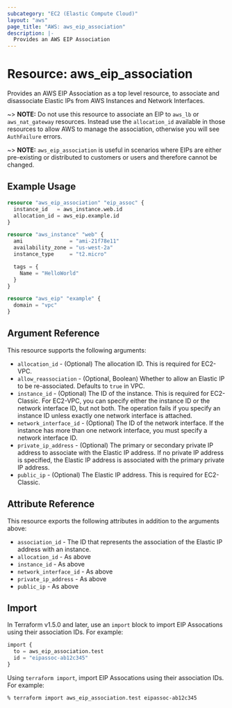 ```yaml
---
subcategory: "EC2 (Elastic Compute Cloud)"
layout: "aws"
page_title: "AWS: aws_eip_association"
description: |-
  Provides an AWS EIP Association
---
```


# Resource: aws_eip_association

Provides an AWS EIP Association as a top level resource, to associate and
disassociate Elastic IPs from AWS Instances and Network Interfaces.

~> **NOTE:** Do not use this resource to associate an EIP to `aws_lb` or `aws_nat_gateway` resources. Instead use the `allocation_id` available in those resources to allow AWS to manage the association, otherwise you will see `AuthFailure` errors.

~> **NOTE:** `aws_eip_association` is useful in scenarios where EIPs are either
pre-existing or distributed to customers or users and therefore cannot be changed.

## Example Usage

```terraform
resource "aws_eip_association" "eip_assoc" {
  instance_id   = aws_instance.web.id
  allocation_id = aws_eip.example.id
}

resource "aws_instance" "web" {
  ami               = "ami-21f78e11"
  availability_zone = "us-west-2a"
  instance_type     = "t2.micro"

  tags = {
    Name = "HelloWorld"
  }
}

resource "aws_eip" "example" {
  domain = "vpc"
}
```

## Argument Reference

This resource supports the following arguments:

* `allocation_id` - (Optional) The allocation ID. This is required for EC2-VPC.
* `allow_reassociation` - (Optional, Boolean) Whether to allow an Elastic IP to
be re-associated. Defaults to `true` in VPC.
* `instance_id` - (Optional) The ID of the instance. This is required for
EC2-Classic. For EC2-VPC, you can specify either the instance ID or the
network interface ID, but not both. The operation fails if you specify an
instance ID unless exactly one network interface is attached.
* `network_interface_id` - (Optional) The ID of the network interface. If the
instance has more than one network interface, you must specify a network
interface ID.
* `private_ip_address` - (Optional) The primary or secondary private IP address
to associate with the Elastic IP address. If no private IP address is
specified, the Elastic IP address is associated with the primary private IP
address.
* `public_ip` - (Optional) The Elastic IP address. This is required for EC2-Classic.

## Attribute Reference

This resource exports the following attributes in addition to the arguments above:

* `association_id` - The ID that represents the association of the Elastic IP
address with an instance.
* `allocation_id` - As above
* `instance_id` - As above
* `network_interface_id` - As above
* `private_ip_address` - As above
* `public_ip` - As above

## Import

In Terraform v1.5.0 and later, use an `import` block to import EIP Assocations using their association IDs. For example:

```terraform
import {
  to = aws_eip_association.test
  id = "eipassoc-ab12c345"
}
```

Using `terraform import`, import EIP Assocations using their association IDs. For example:

```console
% terraform import aws_eip_association.test eipassoc-ab12c345
```
